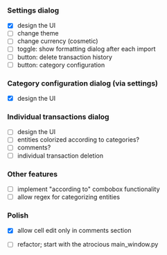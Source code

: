 
### Settings dialog
- [x] design the UI
- [ ] change theme
- [ ] change currency (cosmetic)
- [ ] toggle: show formatting dialog after each import
- [ ] button: delete transaction history
- [ ] button: category configuration

### Category configuration dialog (via settings)
- [x] design the UI

### Individual transactions dialog
- [ ] design the UI
- [ ] entities colorized according to categories?
- [ ] comments?
- [ ] individual transaction deletion

### Other features
- [ ] implement "according to" combobox functionality
- [ ] allow regex for categorizing entities

### Polish
- [x] allow cell edit only in comments section
- [ ] refactor; start with the atrocious main_window.py

